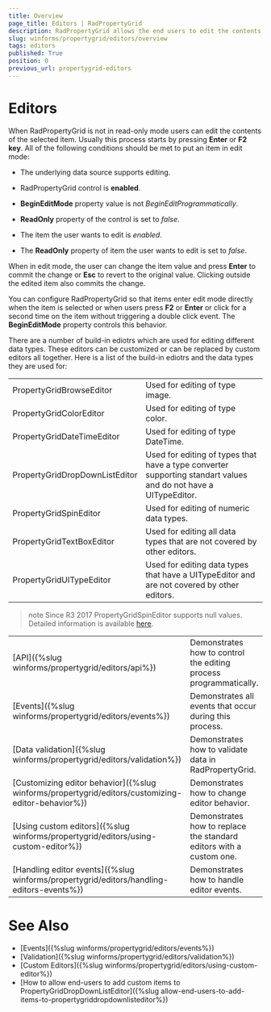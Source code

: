 ```yaml
---
title: Overview
page_title: Editors | RadPropertyGrid
description: RadPropertyGrid allows the end users to edit the contents of the selected item.
slug: winforms/propertygrid/editors/overview
tags: editors
published: True
position: 0
previous_url: propertygrid-editors
---
```


# Editors

When RadPropertyGrid is not in read-only mode users can edit the contents of the selected item. Usually this process starts by pressing __Enter__ or __F2 key__. All of the following conditions should be met to put an item in edit mode:

* The underlying data source supports editing.

* RadPropertyGrid control is __enabled__.

* __BeginEditMode__ property value is not *BeginEditProgrammatically*.

* __ReadOnly__ property of the control is set to *false*.

* The item the user wants to edit is *enabled*.

* The __ReadOnly__ property of item the user wants to edit is set to *false*.

When in edit mode, the user can change the item value and press __Enter__ to commit the change or __Esc__ to revert to the original value. Clicking outside the edited item also commits the change.

You can configure RadPropertyGrid so that items enter edit mode directly when the item is selected or when users press __F2__ or __Enter__ or click for a second time on the item without triggering a double click event. The __BeginEditMode__ property controls this behavior.

There are a number of build-in ediotrs which are used for editing different data types. These editors can be customized or can be replaced by custom editors all together. Here is a list of the build-in ediotrs and the data types they are used for: 

|   |   |
|---|------|
|PropertyGridBrowseEditor|Used for editing of type image.|
|PropertyGridColorEditor|Used for editing of type color.|
|PropertyGridDateTimeEditor|Used for editing of type DateTime.|
|PropertyGridDropDownListEditor|Used for editing of types that have a type converter supporting standart values and do not have a UITypeEditor.|
|PropertyGridSpinEditor|Used for editing of numeric data types.|
|PropertyGridTextBoxEditor|Used for editing all data types that are not covered by other editors.|
|PropertyGridUITypeEditor|Used for editing data types that have a UITypeEditor and are not covered by other editors.|

>note Since R3 2017 PropertyGridSpinEditor supports null values. Detailed information is available [here](https://docs.telerik.com/devtools/winforms/controls/propertygrid/editors/customizing-editor-behavior#propertygridspineditor-null-values-support).

|   |   |
|---|------|
|[API]({%slug winforms/propertygrid/editors/api%})|Demonstrates how to control the editing process programmatically.|
|[Events]({%slug winforms/propertygrid/editors/events%})|Demonstrates all events that occur during this process.|
|[Data validation]({%slug winforms/propertygrid/editors/validation%})|Demonstrates how to validate data in RadPropertyGrid.|
|[Customizing editor behavior]({%slug winforms/propertygrid/editors/customizing-editor-behavior%})|Demonstrates how to change editor behavior.|
|[Using custom editors]({%slug winforms/propertygrid/editors/using-custom-editor%})|Demonstrates how to replace the standard editors with a custom one.|
|[Handling editor events]({%slug winforms/propertygrid/editors/handling-editors-events%})|Demonstrates how to handle editor events.|

# See Also

* [Events]({%slug winforms/propertygrid/editors/events%})
* [Validation]({%slug winforms/propertygrid/editors/validation%})
* [Custom Editors]({%slug winforms/propertygrid/editors/using-custom-editor%})
* [How to allow end-users to add custom items to PropertyGridDropDownListEditor]({%slug allow-end-users-to-add-items-to-propertygriddropdownlisteditor%})